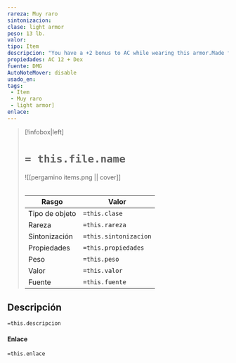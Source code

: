 ```yaml
---
rareza: Muy raro
sintonizacion: 
clase: light armor
peso: 13 lb.
valor: 
tipo: Item
descripcion: "You have a +2 bonus to AC while wearing this armor.Made from tough but flexible leather, studded leather is reinforced with close-set rivets or spikes."
propiedades: AC 12 + Dex
fuente: DMG
AutoNoteMover: disable
usado_en:  
tags: 
 - Item
 - Muy raro
 - light armor]
enlace: 
---
```


> [!infobox|left]
>  # `= this.file.name`
> ![[pergamino items.png || cover]]
> ######   
> |Rasgo | Valor |
> | --- | --- |
> | Tipo de objeto| `=this.clase`|
>  | Rareza| `=this.rareza`|
> | Sintonización | `=this.sintonizacion` |
> | Propiedades | `=this.propiedades` |
>  | Peso | `=this.peso` |
> | Valor | `=this.valor` |
> | Fuente | `=this.fuente` |


## Descripción
`=this.descripcion`

#### Enlace
`=this.enlace`